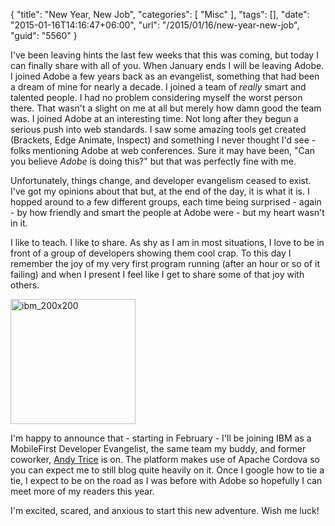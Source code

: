 {
	"title": "New Year, New Job",
	"categories": [
		"Misc"
	],
	"tags": [],
	"date": "2015-01-16T14:16:47+06:00",
	"url": "/2015/01/16/new-year-new-job",
	"guid": "5560"
}

I've been leaving hints the last few weeks that this was coming, but today I can finally share with all of you. When January ends I will be leaving Adobe. I joined Adobe a few years back as an evangelist, something that had been a dream of mine for nearly a decade. I joined a team of <i>really</i> smart and talented people. I had no problem considering myself the worst person there. That wasn't a slight on me at all but merely how damn good the team was. I joined Adobe at an interesting time. Not long after they begun a serious push into web standards. I saw some amazing tools get created (Brackets, Edge Animate, Inspect) and something I never thought I'd see - folks mentioning Adobe at web conferences. Sure it may have been, "Can you believe *Adobe* is doing this?" but that was perfectly fine with me.
<!--more-->

Unfortunately, things change, and developer evangelism ceased to exist. I've got my opinions about that but, at the end of the day, it is what it is. I hopped around to a few different groups, each time being surprised - again - by how friendly and smart the people at Adobe were - but my heart wasn't in it. 

I like to teach. I like to share. As shy as I am in most situations, I love to be in front of a group of developers showing them cool crap. To this day I remember the joy of my very first program running (after an hour or so of it failing) and when I present I feel like I get to share some of that joy with others. 

<a href="http://www.raymondcamden.com/wp-content/uploads/2015/01/ibm_200x200.jpg"><img src="https://static.raymondcamden.com/images/wp-content/uploads/2015/01/ibm_200x200.jpg" alt="ibm_200x200" width="200" height="200" class="alignnone size-full wp-image-5561" /></a>

I'm happy to announce that - starting in February - I'll be joining IBM as a MobileFirst Developer Evangelist, the same team my buddy, and former coworker, <a href="http://www.tricedesigns.com">Andy Trice</a> is on. The platform makes use of Apache Cordova so you can expect me to still blog quite heavily on it. Once I google how to tie a tie, I expect to be on the road as I was before with Adobe so hopefully I can meet more of my readers this year. 

I'm excited, scared, and anxious to start this new adventure. Wish me luck!
